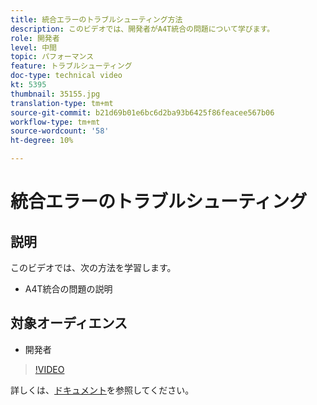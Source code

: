 ```yaml
---
title: 統合エラーのトラブルシューティング方法
description: このビデオでは、開発者がA4T統合の問題について学びます。
role: 開発者
level: 中間
topic: パフォーマンス
feature: トラブルシューティング
doc-type: technical video
kt: 5395
thumbnail: 35155.jpg
translation-type: tm+mt
source-git-commit: b21d69b01e6bc6d2ba93b6425f86feacee567b06
workflow-type: tm+mt
source-wordcount: '58'
ht-degree: 10%

---
```



# 統合エラーのトラブルシューティング

## 説明

このビデオでは、次の方法を学習します。

* A4T統合の問題の説明

## 対象オーディエンス

* 開発者

>[!VIDEO](https://video.tv.adobe.com/v/35155/?quality=12)

詳しくは、[ドキュメント](https://docs.adobe.com/content/help/en/target/using/integrate/a4t/troubleshoot-a4t/a4t-troubleshooting.html)を参照してください。
